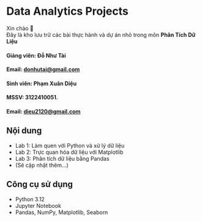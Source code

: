 # Data Analytics Projects

Xin chào 👋  
Đây là kho lưu trữ các bài thực hành và dự án nhỏ trong môn **Phân Tích Dữ Liệu** 
#### Giảng viên: Đỗ Như Tài 
#### Email: donhutai@gmail.com

#### Sinh viên: Phạm Xuân Diệu 
#### MSSV: 3122410051.
#### Email: dieu2120@gmail.com

## Nội dung
- Lab 1: Làm quen với Python và xử lý dữ liệu
- Lab 2: Trực quan hóa dữ liệu với Matplotlib
- Lab 3: Phân tích dữ liệu bằng Pandas
- (Sẽ cập nhật thêm...)

## Công cụ sử dụng
- Python 3.12
- Jupyter Notebook
- Pandas, NumPy, Matplotlib, Seaborn
